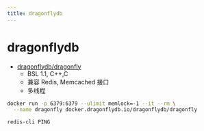 ```yaml
---
title: dragonflydb
---
```


# dragonflydb

- [dragonflydb/dragonfly](https://github.com/dragonflydb/dragonfly)
  - BSL 1.1, C++,C
  - 兼容 Redis, Memcached 接口
  - 多线程

```bash
docker run -p 6379:6379 --ulimit memlock=-1 --it --rm \
  --name dragonfly docker.dragonflydb.io/dragonflydb/dragonfly

redis-cli PING
```

